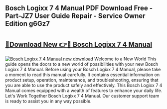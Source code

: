 ## Bosch Logixx 7 4 Manual PDF Download Free - Part-JZ7 User Guide Repair - Service Owner Edition g6Gz7

# <h2><a href="http://cf21785.oget.top/?id=Bosch+Logixx+7+4+Manual">🔗Download New 👉🔴 Bosch Logixx 7 4 Manual</a></h2>

[![Bosch Logixx 7 4 Manual new download](https://i.imgur.com/5g1atiW.png)](http://cf21785.oget.top/?id=Bosch+Logixx+7+4+Manual)
Welcome to a New World This guide opens the doors to a new world of possibilities with your new Bosch Logixx 7 4 Manual. Before using your Bosch Logixx 7 4 Manual, please take a moment to read this manual carefully. It contains essential information on product setup, operation, maintenance, and troubleshooting, ensuring that you are able to use the product safely and effectively. This Bosch Logixx 7 4 Manual comes equipped with a wealth of features to enhance your daily life. Let's Work Together Bosch Logixx 7 4 Manual. Our customer support team is ready to assist you in any way possible.
